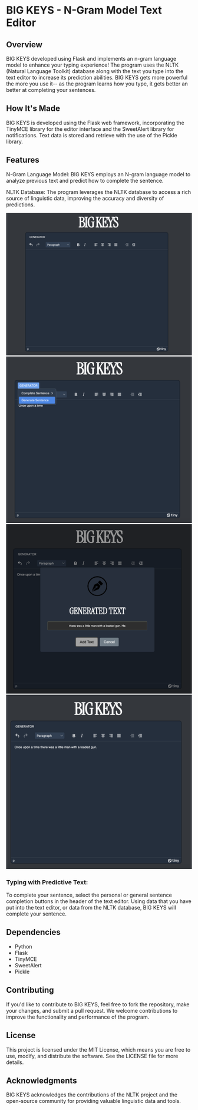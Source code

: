 # BIG KEYS - N-Gram Model Text Editor
## Overview
BIG KEYS developed using Flask and implements an n-gram language model to enhance your typing experience!
The program uses the NLTK (Natural Language Toolkit) database along with the text you type into the text editor to increase its prediction abilities. 
BIG KEYS gets more powerful the more you use it-- as the program learns how you type, it gets better an better at completing your sentences. 

## How It's Made
BIG KEYS is developed using the Flask web framework, incorporating the TinyMCE library for the editor interface and the SweetAlert library for notifications. Text data is stored and retrieve with the use of the Pickle library.

## Features
N-Gram Language Model: BIG KEYS employs an N-gram language model to analyze previous text and predict how to complete the sentence.

NLTK Database: The program leverages the NLTK database to access a rich source of linguistic data, improving the accuracy and diversity of predictions.

![one](rmimages/one.png)
![two](rmimages/two.png)
![three](rmimages/three.png)
![four](rmimages/four.png)



### Typing with Predictive Text:

To complete your sentence, select the personal or general sentence completion buttons in the header of the text editor. Using data that you have put into the text editor, or data from the NLTK database, BIG KEYS will complete your sentence. 

## Dependencies
- Python
- Flask
- TinyMCE
- SweetAlert
- Pickle

## Contributing
If you'd like to contribute to BIG KEYS, feel free to fork the repository, make your changes, and submit a pull request. We welcome contributions to improve the functionality and performance of the program.

## License
This project is licensed under the MIT License, which means you are free to use, modify, and distribute the software. See the LICENSE file for more details.

## Acknowledgments
BIG KEYS acknowledges the contributions of the NLTK project and the open-source community for providing valuable linguistic data and tools.
